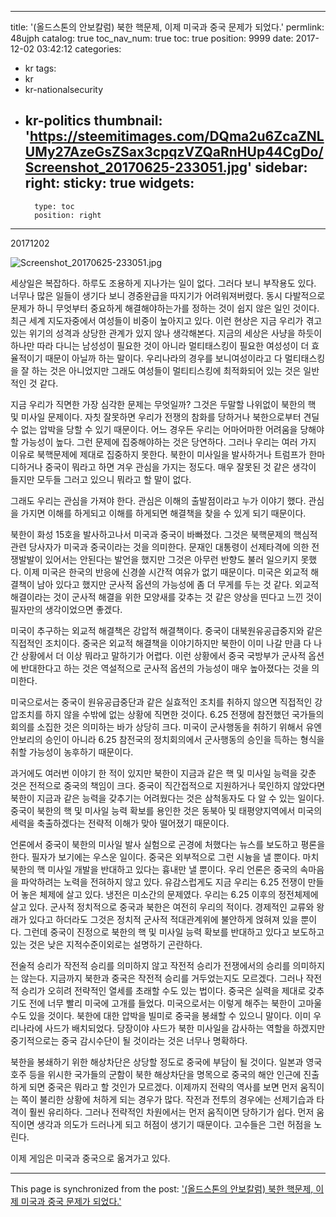 
---
title: '(올드스톤의 안보칼럼) 북한 핵문제, 이제 미국과 중국 문제가 되었다.'
permlink: 48ujph
catalog: true
toc_nav_num: true
toc: true
position: 9999
date: 2017-12-02 03:42:12
categories:
- kr
tags:
- kr
- kr-nationalsecurity
- kr-politics
thumbnail: 'https://steemitimages.com/DQma2u6ZcaZNLUMy27AzeGsZSax3cpqzVZQaRnHUp44CgDo/Screenshot_20170625-233051.jpg'
sidebar:
    right:
        sticky: true
widgets:
    -
        type: toc
        position: right
---


20171202

![Screenshot_20170625-233051.jpg](https://steemitimages.com/DQma2u6ZcaZNLUMy27AzeGsZSax3cpqzVZQaRnHUp44CgDo/Screenshot_20170625-233051.jpg)

세상일은 복잡하다. 하루도 조용하게 지나가는 일이 없다. 그러다 보니 부작용도 있다. 너무나 많은 일들이 생기다 보니 경중완급을 따지기가 어려워져버렸다. 동시 다발적으로 문제가 하니 무엇부터 중요하게 해결해야하는가를 정하는 것이 쉽지 않은 일인 것이다. 최근 세계 지도자중에서 여성들이 비중이 높아지고 있다. 이런 현상은 지금 우리가 겪고 있는 위기의 성격과 상당한 관계가 있지 않나 생각해본다. 지금의 세상은 사냥을 하듯이 하나만 따라 다니는 남성성이 필요한 것이 아니라 멀티태스킹이 필요한 여성성이 더 효율적이기 때문이 아닐까 하는 말이다. 우리나라의 경우를 보니여성이라고 다 멀티태스킹을 잘 하는 것은 아니었지만 그래도 여성들이 멀티티스킹에 최적화되어 있는 것은 일반적인 것 같다. 

지금 우리가 직면한 가장 심각한 문제는 무엇일까? 그것은 두말할 나위없이 북한의 핵 및 미사일 문제이다. 자칫 잘못하면 우리가 전쟁의 참화를 당하거나 북한으로부터 견딜 수 없는 압박을 당할 수 있기 때문이다. 어느 경우든 우리는 어마어마한 어려움을 당해야 할 가능성이 높다. 그런 문제에 집중해야하는 것은 당연하다. 그러나 우리는 여러 가지 이유로 북핵문제에 제대로 집중하지 못한다. 북한이 미사일을 발사하거나 트럼프가 한마디하거나 중국이 뭐라고 하면 겨우 관심을 가지는 정도다. 매우 잘못된 것 같은 생각이 들지만 모두들 그러고 있으니 뭐라고 할 말이 없다.   

그래도 우리는 관심을 가져야 한다. 관심은 이해의 출발점이라고 누가 이야기 했다. 관심을 가지면 이해를 하게되고 이해를 하게되면 해결책을 찾을 수 있게 되기 때문이다. 

북한이 화성 15호을 발사하고나서 미국과 중국이 바빠졌다. 그것은 북핵문제의 핵심적 관련 당사자가 미국과 중국이라는 것을 의미한다. 문재인 대통령이 선제타격에 의한 전쟁발발이 있어서는 안된다는 발언을 했지만 그것은 아무런 반향도 불러 일으키지 못했다. 이제 미국은 한국의 반응에 신경쓸 시간적 여유가 없기 때문이다. 미국은 외교적 해결책이 남아 있다고 했지만 군사적 옵션의 가능성에 좀 더 무게를 두는 것 같다. 외교적 해결이라는 것이 군사적 해결을 위한 모양새를 갖추는 것 같은 양상을 띤다고 느낀 것이 필자만의 생각이었으면 좋겠다. 

미국이 추구하는 외교적 해결책은 강압적 해결책이다. 중국이 대북원유공급중지와 같은 직접적인 조치이다. 중국은 외교적 해결책을 이야기하지만 북한이 이미 나갈 만큼 다 나간 상황에서 더 이상 뭐라고 말하기가 어렵다. 이런 상황에서 중국 국방부가 군사적 옵션에 반대한다고 하는 것은 역설적으로 군사적 옵션의 가능성이 매우 높아졌다는 것을 의미한다.

미국으로서는 중국이 원유공급중단과 같은 실효적인 조치를 취하지 않으면 직접적인 강압조치를 하지 않을 수밖에 없는 상황에 직면한 것이다. 6.25 전쟁에 참전했던 국가들의 회의를 소집한 것은 의미하는 바가 상당히 크다. 미국이 군사행동을 취하기 위해서 유엔안보리의 승인이 아니라 6.25 참전국의 정치회의에서 군사행동의 승인을 득하는 형식을 취할 가능성이 농후하기 때문이다. 

과거에도 여러번 이야기 한 적이 있지만 북한이 지금과 같은 핵 및 미사일 능력을 갖춘 것은 전적으로 중국의 책임이 크다. 중국이 직간접적으로 지원하거나 묵인하지 않았다면 북한이 지금과 같은 능력을 갖추기는 어려웠다는 것은 삼척동자도 다 알 수 있는 일이다. 중국이 북한의 핵 및 미사일 능력 확보를 용인한 것은 동북아 및 태평양지역에서 미국의 세력을 축출하겠다는 전략적 이해가 맞아 떨어졌기 때문이다. 

언론에서 중국이 북한의 미사일 발사 실험으로 곤경에 처했다는 뉴스를 보도하고 평론을 한다. 필자가 보기에는 우스운 일이다. 중국은 외부적으로 그런 시늉을 낼 뿐이다. 마치 북한의 핵 미사일 개발을 반대하고 있다는 흉내만 낼 뿐이다. 우리 언론은 중국의 속마음을 파악하려는 노력을 전혀하지 않고 있다. 유감스럽게도 지금 우리는 6.25 전쟁이 만들어 놓은 체제에 살고 있다. 냉전은 미소간의 문제였다. 우리는 6.25 이후의 정전체제에 살고 있다. 군사적 정치적으로 중국과 북한은 여전히 우리의 적이다. 경제적인 교류와 왕래가 있다고 하더라도 그것은 정치적 군사적 적대관계위에 불안하게 얹혀져 있을 뿐이다. 그런데 중국이 진정으로 북한의 핵 및 미사일 능력 확보를 반대하고 있다고 보도하고 있는 것은 낮은 지적수준이외로는 설명하기 곤란하다. 

전술적 승리가 작전적 승리를 의미하지 않고 작전적 승리가 전쟁에서의 승리를 의미하지는 않는다. 지금까지 북한과 중국은 작전적 승리를 거두었는지도 모르겠다. 그러나 작전적 승리가 오히려 전략적인 열세를 초래할 수도 있는 법이다. 중국은 실력을 제대로 갖추기도 전에 너무 빨리 미국에 고개를 들었다. 미국으로서는 이렇게 해주는 북한이 고마울 수도 있을 것이다. 북한에 대한 압박을 빌미로 중국을 봉쇄할 수 있으니 말이다. 이미 우리나라에 사드가 배치되었다. 당장이야 사드가 북한 미사일을 감사하는 역할을 하겠지만 중기적으로는 중국 감시수단이 될 것이라는 것은 너무나 명확하다. 

북한을 봉쇄하기 위한 해상차단은 상당할 정도로 중국에 부담이 될 것이다. 일본과 영국 호주 등을 위시한 국가들의 군함이 북한 해상차단을 명목으로 중국의 해안 인근에 진출하게 되면 중국은 뭐라고 할 것인가 모르겠다. 이제까지 전략의 역사를 보면 먼저 움직이는 쪽이 불리한 상황에 처하게 되는 경우가 많다. 작전과 전투의 경우에는 선제기습과 타격이 훨씬 유리하다. 그러나 전략적인 차원에서는 먼저 움직이면 당하기가 쉽다. 먼저 움직이면 생각과 의도가 드러나게 되고 허점이 생기기 때문이다. 고수들은 그런 허점을 노린다.  

이제 게임은 미국과 중국으로 옮겨가고 있다.

- - -

This page is synchronized from the post: ['(올드스톤의 안보칼럼) 북한 핵문제, 이제 미국과 중국 문제가 되었다.'](https://steemit.com/@oldstone/48ujph)
